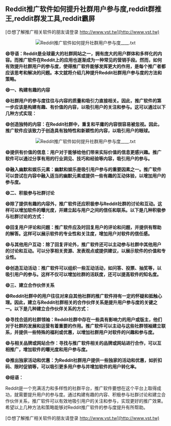 ## **Reddit推广软件如何提升社群用户参与度,reddit群推王,reddit群发工具,reddit霸屏**

[😍想了解推广相关软件的朋友请登录 http://www.vst.tw](http://www.vst.tw)

 <center><img src="https://vst.tw/MP4/tuiguang/png/7.png" alt="Reddit推广软件如何提升社群用户参与度____.txt"></center>

**😄导语：Reddit是全球最大的社群网站之一，拥有庞大的用户群体和多样化的内容。而推广软件在Reddit上的应用也逐渐成为一种常见的营销手段。然而，如何有效提升社群用户的参与度，使得推广软件能够发挥更大的作用，是每个推广者都应该思考和解决的问题。本文就将介绍几种提升Reddit社群用户参与度的方法和策略。**

**😄一、构建有趣的内容**

**😄社群用户的参与度往往与内容的质量和吸引力直接相关。因此，推广软件的第一步应该是构建有趣、有价值的内容，以吸引用户的关注和参与。这可以通过以下几种方式实现：**

**😄创造独特的内容：在Reddit社群中，重复和平庸的内容很容易被忽视。因此，推广软件应该致力于创造具有独特性和新颖性的内容，以吸引用户的眼球。**

 <center><img src="https://vst.tw/MP4/tuiguang/png/8.png" alt="Reddit推广软件如何提升社群用户参与度____.txt"></center>

**😄提供有价值的信息：用户对于能够给他们带来实际价值的信息更感兴趣。推广软件可以通过分享有用的行业洞见、技巧和经验等内容，吸引用户的参与。**

**😄融入幽默和娱乐元素：幽默和娱乐是吸引用户参与的重要因素之一。推广软件可以尝试在内容中融入适当的幽默元素或提供一些有趣的互动体验，以增加用户的参与度。**

**😄二、积极参与社群讨论**

**😄除了提供有趣的内容外，推广软件还应积极参与Reddit社群的讨论和互动。这样可以增加软件的曝光度，并建立起与用户之间的信任和联系。以下是几种积极参与社群讨论的方式：**

**😄回复用户评论和问题：推广软件应及时回复用户的评论和问题，并提供有帮助的解答。这样可以展示软件的专业性和关注度，增加用户对软件的信任感。**

**😄与其他用户互动：除了回复评论外，推广软件还可以主动参与社群中其他用户的讨论和互动。可以分享相关资源、发表观点或提供建议，以展示软件的价值和专业性。**

**😄创造互动活动：推广软件可以组织一些互动活动，如问答、投票、抽奖等，以吸引用户的参与。这样不仅可以增加社群的活跃度，还可以提高软件的知名度。**

**😄三、建立合作伙伴关系**

**😄Reddit社群中的用户往往对来自其他社群的推广软件持有一定的怀疑和抵触心理。因此，建立与Reddit社群相关的合作伙伴关系是提升用户参与度的关键之一。以下是几种建立合作伙伴关系的方式：**

**😄寻找合适的社群领袖：Reddit社群中存在一些具有影响力的用户或版主，他们对于社群的发展和运营有着重要的作用。推广软件可以主动与这些社群领袖建立联系，并提供一些特殊的福利或优惠，以增加社群用户对软件的兴趣和参与度。**

**😄与相关品牌或网站合作：寻找与推广软件相关的品牌或网站进行合作，可以互相推广，增加软件的曝光度和用户参与度。**

**😄推出独家活动和优惠：为Reddit社群用户提供一些独家的活动和优惠，如折扣码、限时促销等，可以吸引更多用户参与并增加软件的用户转化率。**

**😄结语：**

Reddit是一个充满活力和多样性的社群平台，推广软件要想在这个平台上取得成功，就需要提升用户的参与度。通过构建有趣的内容、积极参与社群讨论和建立合作伙伴关系，推广软件可以有效地吸引用户的关注和参与，实现更好的推广效果。希望以上几种方法和策略能够对Reddit推广软件的参与度提升有所帮助。

[😍想了解推广相关软件的朋友请登录 http://www.vst.tw](http://www.vst.tw)



